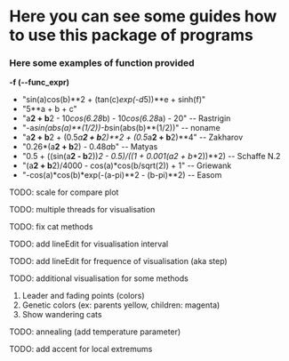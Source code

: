 # Here you can see some guides how to use this package of programs

### Here some examples of function provided

**-f (--func_expr)**

- "sin(a)cos(b)**2 + (tan(c)*exp(-d*5))**e + sinh(f)"
- "5**a + b + c"
- "a**2 + b**2 - 10*cos(6.28*b) - 10*cos(6.28*a) - 20" -- Rastrigin
- "-a*sin(abs(a)**(1/2))-b*sin(abs(b)**(1/2))" -- noname
- "a**2 + b**2 + (0.5*a**2 + b**2)**2 + (0.5*a**2 + b**2)**4" -- Zakharov
- "0.26*(a**2 + b**2) - 0.48*a*b" -- Matyas
- "0.5 + ((sin(a**2 - b**2))**2 - 0.5)/((1 + 0.001*(a**2 + b**2))**2) -- Schaffe N.2
- "(a**2 + b**2)/4000 - cos(a)*cos(b/sqrt(2)) + 1" -- Griewank
- "-cos(a)*cos(b)*exp(-(a-pi)**2 - (b-pi)**2) -- Easom


TODO: scale for compare plot

TODO: multiple threads for visualisation

TODO: fix cat methods

TODO: add lineEdit for visualisation interval

TODO: add lineEdit for frequence of visualisation (aka step)

TODO: additional visualisation for some methods

1. Leader and fading points (colors)
2. Genetic colors (ex: parents yellow, children: magenta)
3. Show wandering cats

TODO: annealing (add temperature parameter)

TODO: add accent for local extremums
